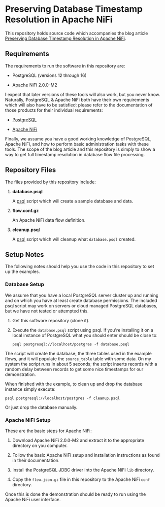 # Preserving Database Timestamp Resolution in Apache NiFi

This repository holds source code which accompanies the blog article
[Preserving Database Timestamp Resolution in Apache NiFi](https://muse.systems/blog/nifi-timestamp-resolution).

## Requirements

The requirements to run the software in this repository are:

  * PostgreSQL (versions 12 through 16)

  * Apache NiFi 2.0.0-M2

I expect that later versions of these tools will also work, but you never
know.  Naturally, PostgreSQL & Apache NiFi both have their own requirements
which will also have to be satisfied; please refer to the documentation of
those products for their individual requirements:

  * [PostgreSQL](https://www.postgresql.org/docs/16/tutorial-start.html)

  * [Apache NiFi](https://nifi.apache.org/documentation/nifi-2.0.0-M2/html/administration-guide.html)

Finally, we assume you have a good working knowledge of PostgreSQL, Apache
NiFi, and how to perform basic administration tasks with these tools.  The
scope of the blog article and this repository is simply to show a way to get
full timestamp resolution in database flow file processing.

## Repository Files

The files provided by this repository include:

  1. __database.psql__

     A [psql](https://www.postgresql.org/docs/16/app-psql.html) script which will create a sample database and data.

  2. __flow.conf.gz__

     An Apache NiFi data flow definition.

  3. __cleanup.psql__

     A [psql](https://www.postgresql.org/docs/16/app-psql.html) script which will cleanup what `database.psql` created.

## Setup Notes

The following notes should help you use the code in this repository to set up
the examples.

### Database Setup

We assume that you have a local PostgreSQL server cluster up and running and
on which you have at least create database permissions.  The included psql
script may work on servers or cloud managed PostgreSQL databases, but we have
not tested or attempted this.

  1. Get this software repository (clone it).

  2. Execute the `database.psql` script using psql.  If you're installing it
     on a local instance of PostgreSQL what you should enter should be close
     to:

     `psql postgresql://localhost/postgres -f database.psql`

The script will create the database, the three tables used in the example
flows, and it will populate the `source_table` table with some data.  On my
system the script runs in about 5 seconds; the script inserts records with a
random delay between records to get some nice timestamps for our
demonstration.

When finished with the example, to clean up and drop the database instance
simply execute:

```
psql postgresql://localhost/postgres -f cleanup.psql
```

Or just drop the database manually.

### Apache NiFi Setup

These are the basic steps for Apache NiFi:

  1. Download Apache NiFi 2.0.0-M2 and extract it to the appropriate directory
     on you computer.

  2. Follow the basic Apache NiFi setup and installation instructions as found
     in their documentation.

  2. Install the PostgreSQL JDBC driver into the Apache NiFi `lib` directory.

  3. Copy the `flow.json.gz` file in this repository to the Apache NiFi `conf`
     directory.

Once this is done the demonstration should be ready to run using the Apache
NiFi user interface.
